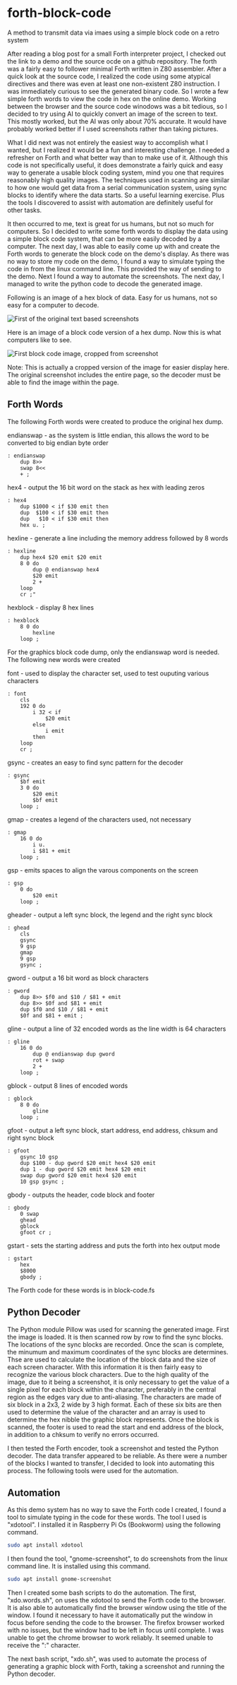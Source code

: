 # forth-block-code
A method to transmit data via imaes using a simple block code on a retro system

After reading a blog post for a small Forth interpreter project, I checked out the link to a demo and the source ocde on a github repository.  The forth was a fairly easy to follower minimal Forth written in Z80 assembler.  After a quick look at the source code, I realized the code using some atypical directives and there was even at least one non-existent Z80 instruction.  I was immediately curious to see the generated binary code.  So I wrote a few simple forth words to view the code in hex on the online demo.  Working between the browser and the source code winodows was a bit tedious, so I decided to try using AI to quickly convert an image of the screen to text.  This mostly worked, but the AI was only about 70% accurate.  It would have probably worked better if I used screenshots rather than taking pictures.

What I did next was not entirely the easiest way to accomplish what I wanted, but I realized it would be a fun and interesting challenge.  I needed a refresher on Forth and what better way than to make use of it.  Although this code is not specifically useful, it does demonstrate a fairly quick and easy way to generate a usable block coding system, mind you one that requires reasonably high quality images.  The techniques used in scanning are similar to how one would get data from a serial communication system, using sync blocks to identify where the data starts.  So a useful learning exercise.  Plus the tools I discovered to assist with automation are definitely useful for other tasks.

It then occurred to me, text is great for us humans, but not so much for computers.  So I decided to write some forth words to display the data using a simple block code system, that can be more easily decoded by a computer.  The next day, I was able to easily come up with and create the Forth words to generate the block code on the demo's display.  As there was no way to store my code on the demo, I found a way to simulate typing the code in from the linux command line.  This provided the way of sending to the demo.  Next I found a way to automate the screenshots.  The next day, I managed to write the python code to decode the generated image.

Following is an image of a hex block of data.  Easy for us humans, not so easy for a computer to decode.

![First of the original text based screenshots](/images/text.8000.png)

Here is an image of a block code version of a hex dump.  Now this is what computers like to see.

![First block code image, cropped from screenshot](/images/code.8000.png)

Note: This is actually a cropped version of the image for easier display here.  The original screenshot includes the entire page, so the decoder must be able to find the image within the page.

## Forth Words

The following Forth words were created to produce the original hex dump.

endianswap - as the system is little endian, this allows the word to be converted to big endian byte order

``` Forth
: endianswap
    dup 8>>
    swap 8<<
    + ;
```

hex4       - output the 16 bit word on the stack as hex with leading zeros

``` Forth
: hex4
    dup $1000 < if $30 emit then
    dup  $100 < if $30 emit then
    dup   $10 < if $30 emit then
    hex u. ;
```

hexline    - generate a line including the memory address followed by 8 words

``` Forth
: hexline
    dup hex4 $20 emit $20 emit
    8 0 do
        dup @ endianswap hex4
        $20 emit
        2 +
    loop
    cr ;"
```

hexblock   - display 8 hex lines

``` Forth
: hexblock
    8 0 do
        hexline
    loop ;
```

For the graphics block code dump, only the endianswap word is needed.  The following new words were created

font       - used to display the character set, used to test ouputing various characters

``` Forth
: font
    cls
    192 0 do
        i 32 < if
            $20 emit
        else
            i emit
        then
    loop
    cr ;
```

gsync      - creates an easy to find sync pattern for the decoder

``` Forth
: gsync
    $bf emit
    3 0 do
        $20 emit
        $bf emit
    loop ;
```

gmap       - creates a legend of the characters used, not necessary

``` Forth
: gmap
    16 0 do
        i u.
        i $81 + emit
    loop ;
```

gsp        - emits spaces to align the varous components on the screen

``` Forth
: gsp
    0 do
        $20 emit
    loop ;
```

gheader    - output a left sync block, the legend and the right sync block

``` Forth
: ghead
    cls
    gsync
    9 gsp
    gmap
    9 gsp
    gsync ;
```

gword      - output a 16 bit word as block characters

``` Forth
: gword
    dup 8>> $f0 and $10 / $81 + emit
    dup 8>> $0f and $81 + emit
    dup $f0 and $10 / $81 + emit
    $0f and $81 + emit ;
```

gline      - output a line of 32 encoded words as the line width is 64 characters

``` Forth
: gline
    16 0 do
        dup @ endianswap dup gword
        rot + swap
        2 +
    loop ;
```

gblock     - output 8 lines of encoded words

``` Forth
: gblock
    8 0 do
        gline
    loop ;
```

gfoot      - output a left sync block, start address, end address, chksum and right sync block

``` Forth
: gfoot
    gsync 10 gsp
    dup $100 - dup gword $20 emit hex4 $20 emit
    dup 1 - dup gword $20 emit hex4 $20 emit
    swap dup gword $20 emit hex4 $20 emit
    10 gsp gsync ;
```

gbody      - outputs the header, code block and footer

``` Forth
: gbody
    0 swap
    ghead
    gblock
    gfoot cr ;
```

gstart     - sets the starting address and puts the forth into hex output mode

``` Forth
: gstart
    hex
    $8000
    gbody ;
```

The Forth code for these words is in block-code.fs

## Python Decoder

The Python module Pillow was used for scanning the generated image.  First the image is loaded.  It is then scanned row by row to find the sync blocks.  The locations of the sync blocks are recorded.  Once the scan is complete, the minumum and maximum coordinates of the sync blocks are determines.  Thse are used to calculate the location of the block data and the size of each screen character.  With this information it is then fairly easy to recognize the various block characters.  Due to the high quality of the image, due to it being a screenshot, it is only necessary to get the value of a single pixel for each block within the character, preferably in the central region as the edges vary due to anti-aliasing.  The characters are made of six block in a 2x3, 2 wide by 3 high format.  Each of these six bits are then used to determine the value of the character and an array is used to determine the hex nibble the graphic block represents.  Once the block is scanned, the footer is used to read the start and end address of the block, in addition to a chksum to verify no errors occurred.

I then tested the Forth encoder, took a screenshot and tested the Python decoder.  The data transfer appeared to be reliable.  As there were a number of the blocks I wanted to transfer, I decided to look into automating this process.  The following tools were used for the automation.

## Automation

As this demo system has no way to save the Forth code I created, I found a tool to simulate typing in the code for these words.  The tool I used is "xdotool".  I installed it in Raspberry Pi Os (Bookworm) using the following command.

``` sh
sudo apt install xdotool
```

I then found the tool, "gnome-screenshot", to do screenshots from the linux command line.  It is installed using this command.

``` sh
sudo apt install gnome-screenshot
```

Then I created some bash scripts to do the automation.  The first, "xdo.words.sh", on uses the xdotool to send the Forth code to the browser.  It is also able to automatically find the browser window using the title of the window.  I found it necessary to have it automatically put the window in focus before sending the code to the browser.  The firefox browser worked with no issues, but the window had to be left in focus until complete.  I was unable to get the chrome browser to work reliably.  It seemed unable to receive the ":" character.

The next bash script, "xdo.sh", was used to automate the process of generating a graphic block with Forth, taking a screenshot and running the Python decoder.



